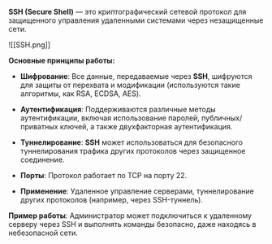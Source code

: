 **SSH (Secure Shell)** — это криптографический сетевой протокол для защищенного управления удаленными системами через незащищенные сети.

![[SSH.png]]

**Основные принципы работы:**

- **Шифрование**: Все данные, передаваемые через **SSH**, шифруются для защиты от перехвата и модификации (используются такие алгоритмы, как RSA, ECDSA, AES).

- **Аутентификация**: Поддерживаются различные методы аутентификации, включая использование паролей, публичных/приватных ключей, а также двухфакторная аутентификация.

- **Туннелирование**: **SSH** может использоваться для безопасного туннелирования трафика других протоколов через защищенное соединение.

- **Порты**: Протокол работает по TCP на порту 22.

- **Применение**: Удаленное управление серверами, туннелирование других протоколов (например, через SSH-туннель).

**Пример работы**: Администратор может подключиться к удаленному серверу через SSH и выполнять команды безопасно, даже находясь в небезопасной сети.